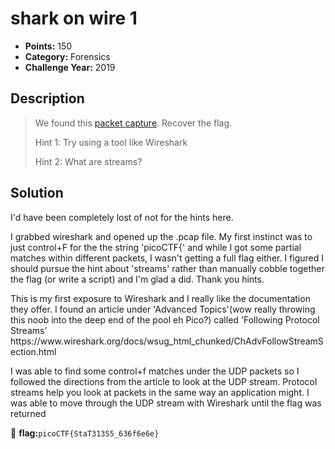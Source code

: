 # shark on wire 1
* **Points:** 150
* **Category:** Forensics
* **Challenge Year:** 2019

## Description
> We found this <a href="https://jupiter.challenges.picoctf.org/static/483e50268fe7e015c49caf51a69063d0/capture.pcap">packet capture</a>. Recover the flag.
>
>
> Hint 1: Try using a tool like Wireshark 
>
> Hint 2: What are streams? 

## Solution

<p>I'd have been completely lost of not for the hints here. </p> 

<p>I grabbed wireshark and opened up the .pcap file. My first instinct was to just control+F for the the string 'picoCTF{' and while I got some partial matches within different packets, I wasn't getting a full flag either. I figured I should pursue the hint about 'streams' rather than manually cobble together the flag (or write a script) and I'm glad a did. Thank you hints. </p>

<p>This is my first exposure to Wireshark and I really like the documentation they offer. I found an article under 'Advanced Topics'(wow really throwing this noob into the deep end of the pool eh Pico?) called 'Following Protocol Streams'
https://www.wireshark.org/docs/wsug_html_chunked/ChAdvFollowStreamSection.html </p>

<p>I was able to find some control+f matches under the UDP packets so I followed the directions from the article to look at the UDP stream. Protocol streams help you look at packets in the same way an application might. I was able to move through the UDP stream with Wireshark until the flag was returned</p>


:black_flag: **flag:**`picoCTF{StaT31355_636f6e6e}`